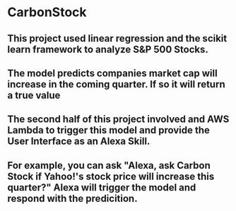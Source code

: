 # CarbonStock
## This project used linear regression and the scikit learn framework to analyze S&P 500 Stocks.
## The model predicts companies market cap will increase in the coming quarter. If so it will return a true value
## The second half of this project involved and AWS Lambda to trigger this model and provide the User Interface as an Alexa Skill.
## For example, you can ask "Alexa, ask Carbon Stock if Yahoo!'s stock price will increase this quarter?" Alexa will trigger the model and respond with the predicition. 
